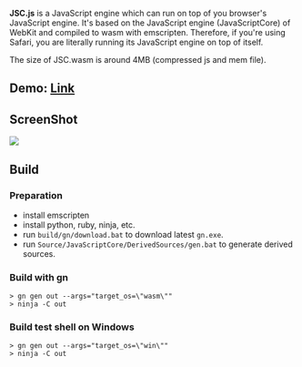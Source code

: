 **JSC.js** is a JavaScript engine which can run on top of you browser's JavaScript engine. It's based on the JavaScript engine (JavaScriptCore) of WebKit and compiled to wasm with emscripten. Therefore, if you're using Safari, you are literally running its JavaScript engine on top of itself.

The size of JSC.wasm is around 4MB (compressed js and mem file).

## Demo: [Link](https://mbbill.github.io/JSC.js/demo/index.html)

## ScreenShot
![](https://sites.google.com/site/mbbill/jsc3.png)

## Build
### Preparation
- install emscripten
- install python, ruby, ninja, etc.
- run `build/gn/download.bat` to download latest `gn.exe`.
- run `Source/JavaScriptCore/DerivedSources/gen.bat` to generate derived sources.

### Build with gn
```
> gn gen out --args="target_os=\"wasm\""
> ninja -C out
```

### Build test shell on Windows
```
> gn gen out --args="target_os=\"win\""
> ninja -C out
```
